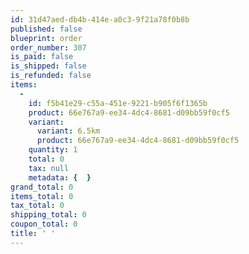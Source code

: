 ```yaml
---
id: 31d47aed-db4b-414e-a0c3-9f21a78f0b8b
published: false
blueprint: order
order_number: 307
is_paid: false
is_shipped: false
is_refunded: false
items:
  -
    id: f5b41e29-c55a-451e-9221-b905f6f1365b
    product: 66e767a9-ee34-4dc4-8681-d09bb59f0cf5
    variant:
      variant: 6.5km
      product: 66e767a9-ee34-4dc4-8681-d09bb59f0cf5
    quantity: 1
    total: 0
    tax: null
    metadata: {  }
grand_total: 0
items_total: 0
tax_total: 0
shipping_total: 0
coupon_total: 0
title: ' '
---
```

